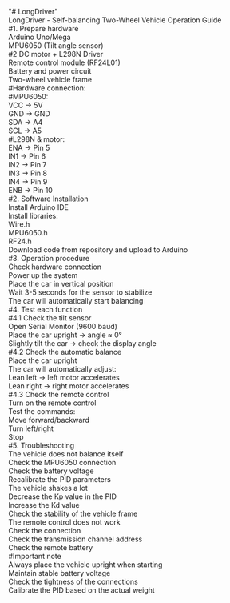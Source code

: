 "# LongDriver"  
LongDriver - Self-balancing Two-Wheel Vehicle Operation Guide  
#1. Prepare hardware  
Arduino Uno/Mega  
MPU6050 (Tilt angle sensor)  
#2 DC motor + L298N Driver  
Remote control module (RF24L01)  
Battery and power circuit  
Two-wheel vehicle frame  
#Hardware connection:   
#MPU6050:  
VCC -> 5V  
GND -> GND  
SDA -> A4  
SCL -> A5  
#L298N & motor:  
ENA -> Pin 5  
IN1 -> Pin 6  
IN2 -> Pin 7  
IN3 -> Pin 8  
IN4 -> Pin 9  
ENB -> Pin 10  
#2. Software Installation  
Install Arduino IDE  
Install libraries:  
Wire.h  
MPU6050.h  
RF24.h  
Download code from repository and upload to Arduino  
#3. Operation procedure  
Check hardware connection  
Power up the system  
Place the car in vertical position  
Wait 3-5 seconds for the sensor to stabilize  
The car will automatically start balancing  
#4. Test each function  
#4.1 Check the tilt sensor  
Open Serial Monitor (9600 baud)  
Place the car upright -> angle ≈ 0°  
Slightly tilt the car -> check the display angle  
#4.2 Check the automatic balance  
Place the car upright  
The car will automatically adjust:  
Lean left -> left motor accelerates  
Lean right -> right motor accelerates  
#4.3 Check the remote control  
Turn on the remote control  
Test the commands:  
Move forward/backward  
Turn left/right  
Stop  
#5. Troubleshooting  
The vehicle does not balance itself  
Check the MPU6050 connection  
Check the battery voltage  
Recalibrate the PID parameters  
The vehicle shakes a lot  
Decrease the Kp value in the PID  
Increase the Kd value  
Check the stability of the vehicle frame  
The remote control does not work  
Check the connection  
Check the transmission channel address  
Check the remote battery  
#Important note  
Always place the vehicle upright when starting  
Maintain stable battery voltage  
Check the tightness of the connections  
Calibrate the PID based on the actual weight  
